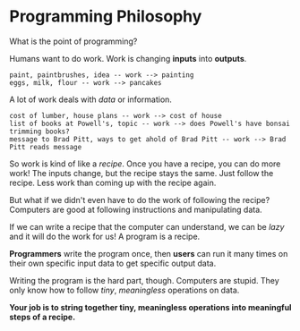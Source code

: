 # Programming Philosophy

What is the point of programming?

Humans want to do work.
Work is changing **inputs** into **outputs**.

```
paint, paintbrushes, idea -- work --> painting
eggs, milk, flour -- work --> pancakes
```

A lot of work deals with _data_ or information.

```
cost of lumber, house plans -- work --> cost of house
list of books at Powell's, topic -- work --> does Powell's have bonsai trimming books?
message to Brad Pitt, ways to get ahold of Brad Pitt -- work --> Brad Pitt reads message
```

So work is kind of like a _recipe_.
Once you have a recipe, you can do more work!
The inputs change, but the recipe stays the same.
Just follow the recipe.
Less work than coming up with the recipe again.

But what if we didn't even have to do the work of following the recipe?
Computers are good at following instructions and manipulating data.

If we can write a recipe that the computer can understand, we can be _lazy_ and it will do the work for us!
A program is a recipe.

**Programmers** write the program once, then **users** can run it many times on their own specific input data to get specific output data.

Writing the program is the hard part, though.
Computers are stupid.
They only know how to follow _tiny_, _meaningless_ operations on data.

**Your job is to string together tiny, meaningless operations into meaningful steps of a recipe.**
